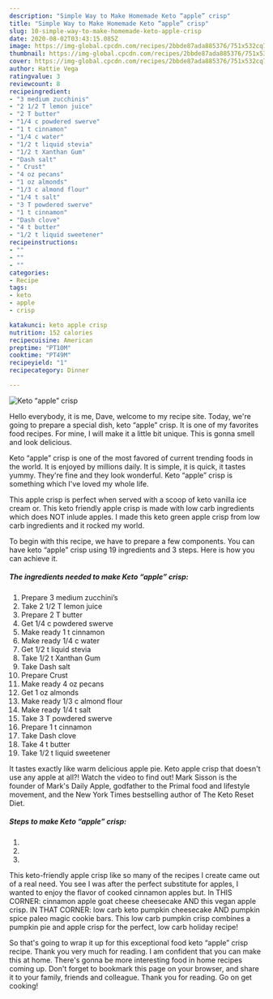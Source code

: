 ```yaml
---
description: "Simple Way to Make Homemade Keto “apple” crisp"
title: "Simple Way to Make Homemade Keto “apple” crisp"
slug: 10-simple-way-to-make-homemade-keto-apple-crisp
date: 2020-08-02T03:43:15.085Z
image: https://img-global.cpcdn.com/recipes/2bbde87ada885376/751x532cq70/keto-apple-crisp-recipe-main-photo.jpg
thumbnail: https://img-global.cpcdn.com/recipes/2bbde87ada885376/751x532cq70/keto-apple-crisp-recipe-main-photo.jpg
cover: https://img-global.cpcdn.com/recipes/2bbde87ada885376/751x532cq70/keto-apple-crisp-recipe-main-photo.jpg
author: Hattie Vega
ratingvalue: 3
reviewcount: 8
recipeingredient:
- "3 medium zucchinis"
- "2 1/2 T lemon juice"
- "2 T butter"
- "1/4 c powdered swerve"
- "1 t cinnamon"
- "1/4 c water"
- "1/2 t liquid stevia"
- "1/2 t Xanthan Gum"
- "Dash salt"
- " Crust"
- "4 oz pecans"
- "1 oz almonds"
- "1/3 c almond flour"
- "1/4 t salt"
- "3 T powdered swerve"
- "1 t cinnamon"
- "Dash clove"
- "4 t butter"
- "1/2 t liquid sweetener"
recipeinstructions:
- ""
- ""
- ""
categories:
- Recipe
tags:
- keto
- apple
- crisp

katakunci: keto apple crisp 
nutrition: 152 calories
recipecuisine: American
preptime: "PT10M"
cooktime: "PT49M"
recipeyield: "1"
recipecategory: Dinner

---
```



![Keto “apple” crisp](https://img-global.cpcdn.com/recipes/2bbde87ada885376/751x532cq70/keto-apple-crisp-recipe-main-photo.jpg)

Hello everybody, it is me, Dave, welcome to my recipe site. Today, we're going to prepare a special dish, keto “apple” crisp. It is one of my favorites food recipes. For mine, I will make it a little bit unique. This is gonna smell and look delicious.

Keto “apple” crisp is one of the most favored of current trending foods in the world. It is enjoyed by millions daily. It is simple, it is quick, it tastes yummy. They're fine and they look wonderful. Keto “apple” crisp is something which I've loved my whole life.

This apple crisp is perfect when served with a scoop of keto vanilla ice cream or. This keto friendly apple crisp is made with low carb ingredients which does NOT inlude apples. I made this keto green apple crisp from low carb ingredients and it rocked my world.


To begin with this recipe, we have to prepare a few components. You can have keto “apple” crisp using 19 ingredients and 3 steps. Here is how you can achieve it.

##### The ingredients needed to make Keto “apple” crisp:

1. Prepare 3 medium zucchini’s
1. Take 2 1/2 T lemon juice
1. Prepare 2 T butter
1. Get 1/4 c powdered swerve
1. Make ready 1 t cinnamon
1. Make ready 1/4 c water
1. Get 1/2 t liquid stevia
1. Take 1/2 t Xanthan Gum
1. Take Dash salt
1. Prepare  Crust
1. Make ready 4 oz pecans
1. Get 1 oz almonds
1. Make ready 1/3 c almond flour
1. Make ready 1/4 t salt
1. Take 3 T powdered swerve
1. Prepare 1 t cinnamon
1. Take Dash clove
1. Take 4 t butter
1. Take 1/2 t liquid sweetener


It tastes exactly like warm delicious apple pie. Keto apple crisp that doesn&#39;t use any apple at all?! Watch the video to find out! Mark Sisson is the founder of Mark&#39;s Daily Apple, godfather to the Primal food and lifestyle movement, and the New York Times bestselling author of The Keto Reset Diet. 

##### Steps to make Keto “apple” crisp:

1. 
1. 
1. 


This keto-friendly apple crisp like so many of the recipes I create came out of a real need. You see I was after the perfect substitute for apples, I wanted to enjoy the flavor of cooked cinnamon apples but. In THIS CORNER: cinnamon apple goat cheese cheesecake AND this vegan apple crisp. IN THAT CORNER: low carb keto pumpkin cheesecake AND pumpkin spice paleo magic cookie bars. This low carb pumpkin crisp combines a pumpkin pie and apple crisp for the perfect, low carb holiday recipe! 

So that's going to wrap it up for this exceptional food keto “apple” crisp recipe. Thank you very much for reading. I am confident that you can make this at home. There's gonna be more interesting food in home recipes coming up. Don't forget to bookmark this page on your browser, and share it to your family, friends and colleague. Thank you for reading. Go on get cooking!
